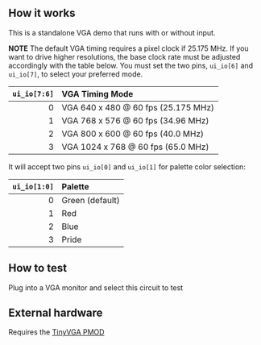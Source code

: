 ## How it works

This is a standalone VGA demo that runs with or without input.

**NOTE** The default VGA timing requires a pixel clock if 25.175 MHz. If you
want to drive higher resolutions, the base clock rate must be adjusted
accordingly with the table below. You must set the two pins, `ui_io[6]` and
`ui_io[7]`, to select your preferred mode.

| `ui_io[7:6]` | VGA Timing Mode                      |
|-------------:|:-------------------------------------|
|            0 | VGA  640 x 480 @ 60 fps (25.175 MHz) |
|            1 | VGA  768 x 576 @ 60 fps (34.96  MHz) |
|            2 | VGA  800 x 600 @ 60 fps (40.0   MHz) |
|            3 | VGA 1024 x 768 @ 60 fps (65.0   MHz) |

It will accept two pins `ui_io[0]` and `ui_io[1]` for palette color selection:

| `ui_io[1:0]` | Palette         |
|-------------:|:----------------|
|            0 | Green (default) |
|            1 | Red             |
|            2 | Blue            |
|            3 | Pride           |

## How to test

Plug into a VGA monitor and select this circuit to test

## External hardware

Requires the [TinyVGA PMOD](https://github.com/mole99/tiny-vga)
